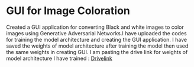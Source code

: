 # GUI for Image Coloration
Created a GUI application for converting Black and white images to color images using Generative Adversarial Networks.I have uploaded the codes for training the model architecture and creating the GUI application. I have saved the weights of model architecture after training the model then used the same weights in creating GUI. I am pasting the drive link for weights of model architecture I have trained : [Drivelink](https://drive.google.com/file/d/146obo9Dnd-J8I6bNNylEJGh__TZKEX5-/view?usp=share_link)
